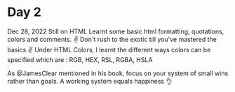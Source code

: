 # Day 2

Dec 28, 2022
Still on HTML
Learnt some basic html formatting, quotations, colors and comments. ✌️
Don't rush to the exotic till you've mastered the basics.✌️
Under HTML Colors, I learnt the different ways colors can be specified which are : RGB, HEX, RSL, RGBA, HSLA

 As @JamesClear
 mentioned in his book, focus on your system of small wins rather than goals. A working system equals happiness 👌